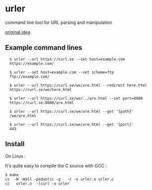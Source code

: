 # urler
command line tool for URL parsing and manipulation

[original idea](https://curl.se/mail/archive-2023-03/0030.html)

## Example command lines

~~~
  $ urler --url https://curl.se --set host=example.com
  https://example.com/

  $ urler --set host=example.com --set scheme=ftp
  ftp://example.com/

  $ urler --url https://curl.se/we/are.html --redirect here.html
  https://curl.se/we/here.html

  $ urler --url https://curl.se/we/../are.html --set port=8080
  https://curl.se:8080/are.html

  $ urler --url https://curl.se/we/are.html --get '{path}'
  /we/are.html

  $ urler --url https://curl.se/we/are.html --get '{port}'
  443
~~~

## Install

On Linux :

It's quite easy to compile the C source with GCC :

```
$ make
cc  -W -Wall -pedantic -g   -c -o urler.o urler.c
cc   urler.o  -lcurl -o urler
```

